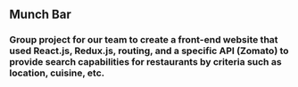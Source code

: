## Munch Bar

### Group project for our team to create a front-end website that used React.js, Redux.js, routing, and a specific API (Zomato) to provide search capabilities for restaurants by criteria such as location, cuisine, etc. 
